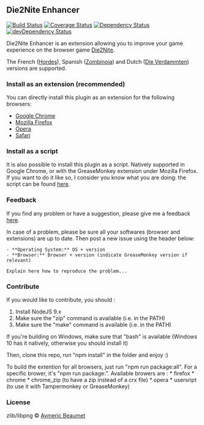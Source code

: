 ## Die2Nite Enhancer

[![Build Status](https://travis-ci.org/aymericbeaumet/die2nite-enhancer.png?branch=Readme.md)](https://travis-ci.org/aymericbeaumet/die2nite-enhancer) [![Coverage Status](https://coveralls.io/repos/aymericbeaumet/die2nite_enhancer/badge.png?branch=master)](https://coveralls.io/r/aymericbeaumet/die2nite_enhancer?branch=Readme.md) [![Dependency Status](https://david-dm.org/aymericbeaumet/die2nite_enhancer.png?theme=shields.io)](https://david-dm.org/aymericbeaumet/die2nite_enhancer) [![devDependency Status](https://david-dm.org/aymericbeaumet/die2nite_enhancer/dev-status.png?theme=shields.io)](https://david-dm.org/aymericbeaumet/die2nite_enhancer#info=devDependencies)

Die2Nite Enhancer is an extension allowing you to improve your game experience on the browser game [Die2Nite](http://www.die2nite.com/).

The French ([Hordes](http://www.hordes.fr/)), Spanish ([Zombinoia](http://www.zombinoia.com/)) and Dutch ([Die Verdammten](http://www.dieverdammten.de/)) versions are supported.

### Install as an extension (recommended)

You can directly install this plugin as an extension for the following browsers:
- [Google Chrome](https://chrome.google.com/webstore/detail/die2nite-enhancer/imkkdabijgkodinlhgncdfmghdcdacmg)
- [Mozilla Firefox](https://addons.mozilla.org/en-US/firefox/addon/die2nite_enhancer/)
- [Opera](https://addons.opera.com/en/extensions/details/die2nite-enhancer/)
- [Safari](http://safariaddons.com/en-US/safari/addon/227)

### Install as a script

It is also possible to install this plugin as a script. Natively supported in Google Chrome, or with the GreaseMonkey extension under Mozilla Firefox. If you want to do it like so, I consider you know what you are doing: the script can be found [here](http://userscripts.org/scripts/show/242398).

### Feedback

If you find any problem or have a suggestion, please give me a feedback [here](https://github.com/aymericbeaumet/die2nite_enhancer/issues).

In case of a problem, please be sure all your softwares (browser and extensions) are up to date. Then post a new issue using the header below:

```
- **Operating System:** OS + version
- **Browser:** Browser + version (indicate GreaseMonkey version if relevant)

Explain here how to reproduce the problem...
```

### Contribute

If you would like to contribute, you should :

1. Install NodeJS 9.x
2. Make sure the "zip" command is available (i.e. in the PATH)
3. Make sure the "make" command is available (i.e. in the PATH)

If you're building on Windows, make sure that "bash" is available (Windows 10 has it natively, otherwise you should install it)

Then, clone this repo, run "npm install" in the folder and enjoy :)

To build the extention for all browsers, just run "npm run package:all". For a specific brower, it's "npm run package:<BROWER>". Available browers are :
	* firefox
	* chrome
	* chrome_zip (to have a zip instead of a crx file)
	* opera
	* usersript (to use it with Tampermonkey or GreaseMonkey)

### License

zlib/libpng © [Aymeric Beaumet](http://beaumet.me)
